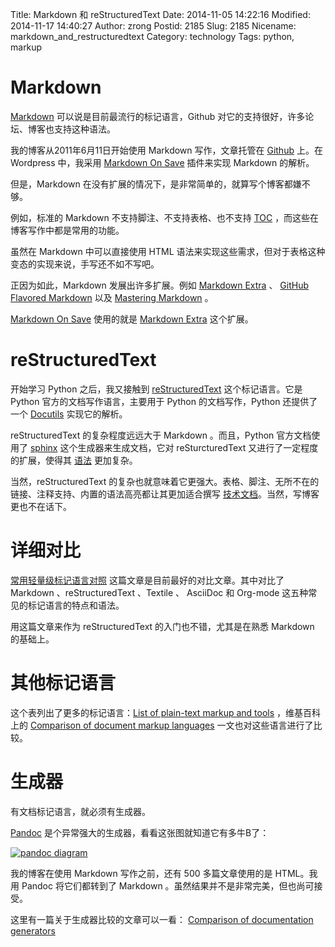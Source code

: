 Title: Markdown 和 reStructuredText
Date: 2014-11-05 14:22:16
Modified: 2014-11-17 14:40:27
Author: zrong
Postid: 2185
Slug: 2185
Nicename: markdown_and_restructuredtext
Category: technology
Tags: python, markup

# Markdown 

[Markdown][1] 可以说是目前最流行的标记语言，Github 对它的支持很好，许多论坛、博客也支持这种语法。

我的博客从2011年6月11日开始使用 Markdown 写作，文章托管在 [Github][5] 上。在 Wordpress 中，我采用 [Markdown On Save][6] 插件来实现 Markdown 的解析。

但是，Markdown 在没有扩展的情况下，是非常简单的，就算写个博客都嫌不够。<!--more-->

例如，标准的 Markdown 不支持脚注、不支持表格、也不支持 [TOC][7] ，而这些在博客写作中都是常用的功能。

虽然在 Markdown 中可以直接使用 HTML 语法来实现这些需求，但对于表格这种变态的实现来说，手写还不如不写吧。

正因为如此，Markdown 发展出许多扩展。例如 [Markdown Extra][8] 、 [GitHub Flavored Markdown][9] 以及 [Mastering Markdown][10] 。

[Markdown On Save][6] 使用的就是 [Markdown Extra][8] 这个扩展。

# reStructuredText

开始学习 Python 之后，我又接触到 [reStructuredText][2] 这个标记语言。它是 Python 官方的文档写作语言，主要用于 Python 的文档写作，Python 还提供了一个 [Docutils][11] 实现它的解析。

reStructuredText 的复杂程度远远大于 Markdown 。而且，Python 官方文档使用了 [sphinx][12] 这个生成器来生成文档，它对 reSturcturedText 又进行了一定程度的扩展，使得其 [语法][13] 更加复杂。

当然，reStructuredText 的复杂也就意味着它更强大。表格、脚注、无所不在的链接、注释支持、内置的语法高亮都让其更加适合撰写 [技术文档][14]。当然，写博客更也不在话下。

# 详细对比

[常用轻量级标记语言对照][4] 这篇文章是目前最好的对比文章。其中对比了 Markdown 、reStructuredText 、Textile 、 AsciiDoc 和 Org-mode 这五种常见的标记语言的特点和语法。

用这篇文章来作为 reStructuredText 的入门也不错，尤其是在熟悉 Markdown 的基础上。

# 其他标记语言

这个表列出了更多的标记语言：[List of plain-text markup and tools][3] ，维基百科上的 [Comparison of document markup languages][15] 一文也对这些语言进行了比较。

# 生成器

有文档标记语言，就必须有生成器。

[Pandoc][16] 是个异常强大的生成器，看看这张图就知道它有多牛B了：

[![pandoc diagram][51]][51]

我的博客在使用 Markdown 写作之前，还有 500 多篇文章使用的是 HTML。我用 Pandoc 将它们都转到了 Markdown 。虽然结果并不是非常完美，但也尚可接受。

这里有一篇关于生成器比较的文章可以一看： [Comparison of documentation generators][17]

[1]: http://daringfireball.net/projects/markdown/
[2]: http://docutils.sourceforge.net/rst.html
[3]: http://superuser.com/questions/209897/text-formatter-tools/209902#209902
[4]: http://www.worldhello.net/gotgithub/appendix/markups.html
[5]: http://github.com/zrong/blog
[6]: https://wordpress.org/plugins/markdown-on-save/
[7]: http://en.wikipedia.org/wiki/Table_of_contents
[8]: https://michelf.ca/projects/php-markdown/extra/
[9]: https://help.github.com/articles/github-flavored-markdown/
[10]: https://guides.github.com/features/mastering-markdown/
[11]: http://docutils.sourceforge.net/index.html
[12]: http://sphinx-doc.org/
[13]: http://sphinx-doc.org/rest.html
[14]: http://doc.zengrong.net/1201/hhl/client/
[15]: http://en.wikipedia.org/wiki/Comparison_of_document_markup_languages
[16]: http://johnmacfarlane.net/pandoc/
[17]: http://en.wikipedia.org/wiki/Comparison_of_documentation_generators
[51]: http://johnmacfarlane.net/pandoc/diagram.png

